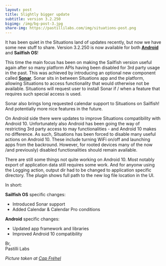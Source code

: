 ```yaml
---
layout: post
title: Slightly bigger update
subtitle: version 3.2.250
bigimg: /img/bg-post-3.jpg
share-img: https://pastillilabs.com/img/situations-post.png
---
```


It has been quiet in the Situations land of updates recently, but now we have some new stuff to share. Version 3.2.250 is now available for both **[Android](https://play.google.com/store/apps/details?id=com.pastillilabs.situations2)** and **Sailfish OS**!

This time the main focus has been on making the Sailfish version useful again after so many platform APIs having been disabled for 3rd party usage in the past. This was achieved by introducing an optional new component called **[Sonar](https://pastillilabs.cpm/sonar)**. Sonar sits in between Situations app and the platform, allowing Situations to access functionality that would otherwise not be available. Situations will request user to install Sonar if / when a feature that requires such special access is used.

Sonar also brings long requested calendar support to Situations on Sailfish! And potentially more nice features in the future.

On Android side there were updates to improve Situations compatibility with Android 10. Unfortunately also Android has been going the way of restricting 3rd party access to may functionalities - and Android 10 makes no difference. As such, Situations has been forced to disable many useful actions on Android 10. These include turning WiFi on/off and launching apps from the backround. However, for rooted devices many of the now /and previously) disabled functionalities should remain available.

There are still some things not quite working on Android 10. Most notably export of application data still requires some work. And for anyonw using the Logging action, output dir had to be changed to application specific directory. The plugin shows full path to the new log file location in the UI.

In short:

**Sailfish OS** specific changes:
- Introduced Sonar support
- Added Calendar & Calendar Pro conditions

**Android** specific changes:
- Updated app framework and libraries
- Improved Android 10 compatibility

Br,  
Pastilli Labs

*Picture taken at [Cap Fréhel](https://en.wikipedia.org/wiki/Cap_Fr%C3%A9hel)*

